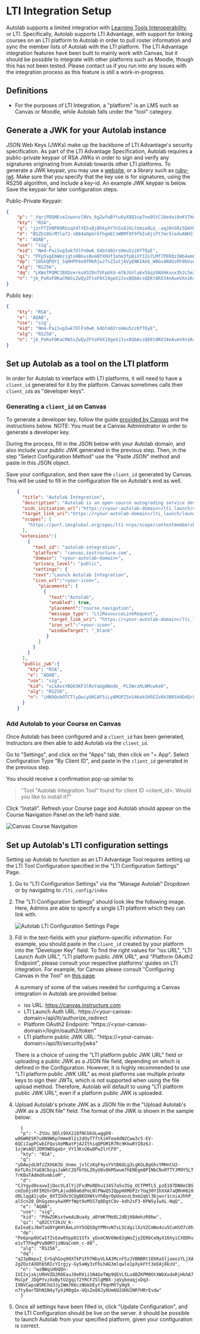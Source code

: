 # LTI Integration Setup

Autolab supports a limited integration with [Learning Tools Interoperability](http://www.imsglobal.org/activity/learning-tools-interoperability), or LTI. Specifically, Autolab supports LTI Advantage, 
with support for linking courses on an LTI platform to Autolab in order to pull roster information and sync the member
lists of Autolab with the LTI platform. The LTI Advantage integration features have been built to mainly work with Canvas,
but it should be possible to integrate with other platforms such as Moodle, though this has not been tested. Please
contact us if you run into any issues with the integration process as this feature is still a work-in-progress.

## Definitions
- For the purposes of LTI Integration, a "platform" is an LMS such as Canvas or Moodle, while Autolab falls under the "tool" category.

## Generate a JWK for your Autolab instance
JSON Web Keys (JWKs) make up the backbone of LTI Advantage's security specification. 
As part of the LTI Advantage Specification, Autolab requires a public-private keypair of RSA JWKs in order to sign
and verify any signatures originating from Autolab towards other LTI platforms. To generate a JWK keypair, you may use 
a [website](https://mkjwk.org/), or a library such as [ruby-jwt](https://github.com/jwt/ruby-jwt). 
Make sure that you specify that the key use is for signatures, using the RS256 algorithm, and include a key-id. An example
JWK keypair is below. Save the keypair for later configuration steps.

Public-Private Keypair:
```json
{
    "p": "_VqrjPDQHEce2zwxnzlBVu_6gZwfwBftu8yX8Q1np7nw9StC16e4oi8vKtTHc6hy-byOU-JyKV0Dj9LZXF_r5_HZlCEVCg9J4oopsINAwi1ekWRWj3pGCJaJ6M9QdWTd3Q0zzWVowdeDmwfWGQKesoM7O4JkxzFRV1w-8GqQYyM",
    "kty": "RSA",
    "q": "jzrFTIhNP80RUzqX4lYESsBjBhkyXY7nSsOJXLtUmie0LG_-aqJ0nSRi5Q4hhDsou3VjMWj-7QvwrgYw4GF5ktlDdEN874TuIRY2LeuWa1WlsYg7QN31G89tPFb7IxlxY9D0KG0Tg3NkXkZ1t2OgQZZeY_uTsY5yJ9e1Zb0Lpec",
    "d": "BSZb18GcM7lo72-sB84aOpUrkfhgmECsWBMfXF9fbIv8jsYt7mc5leduANHSf7aFTS39XQtGZUoZ6DLT2b-DhF2_VJCjm0r2P-YnzHV8QJ9iQKu9tEeclRFR7xeFh0HE39f28n_DKSsvUfkMjPY79Jyw7ctYezLoUJFEP1UI9W1zVbJgRn8GHv438qKGzwJWKWfNVMbNuW9eLLkR5ejPZMts_0cLF3e6JLOZCL2x6yrrqwE8bXehUHDIsVnE-YT0yHWiuNge5YZaicHhQDRqEQZ80KYUzLCecstEPCCyB5UPVP-dhuZhkM0xfadwI61oGFaF5HSNjsW-gjxsE7RIHQ",
    "e": "AQAB",
    "use": "sig",
    "kid": "Nm4-PaiSvgIwk7OlFn0wK_64bt402rsHmu5zz8fTOyE",
    "qi": "PFp5xgEbWmzjgtxHBGvsBxm8YXKUf3xhm3fpBiXYIZo7LMf7PERQzIWb4amFqq0CBfShYgm9tFwdt2ldIQXvhqY2n3bp-Jp1M5P_YD89FR5-YJLk9PnFfEOEJnD1fqRILMWXUGJxL1YxLMIXXkbbhozrh2-2C-Rku7MFdIMA4UI",
    "dp": "10SkQPQYj_5qHHPP4e9fMkRjwJ7sZ2atjAVyENKIAX6_W0Gv4NdUzRF0bVswQXiegM4SzPm6cKTkst6_63phUsovSmq1mr-U0tT8SUusyZCNKtJrriuBuChY86S7Q5Q542olWt9QnGvHGgIVi1iriRhySsUnZgzkhWsO225gUqs",
    "alg": "RS256",
    "dq": "LKWoTPQMCIBXDzerks03Z0nTVFpUXd-m76JGVla6x5bqzhNXHkxnx3hJL5eZEQwT5WNxOTy-gov_SW_6mmcoK4N4SGylLFCmnj-7QdM3P1wiW1XZCp5lwnaFWZLPlCBhPTksctGVjJtSxSR3m2P915QU9lu8rVN2-D6AeCdW0y8",
    "n": "jb_PoRxF0KaCMASsZwQyZFtoF6X19geXJJsx8QbAcsQEKt8RX34eAueVXn1K49UaGDkK-G9UCDmLDYTKMgjz1mtFKuV2J6CwowplkBq9rE_fUgkSY0XfLC3pCRSaQ6kjwwUjbFjF7tWVQHFhTgjqQ85HA5Pd3ix1yHnMPaNZ08CwucAx1st_WLauEmqdkmfXNIA65S5CO8EXxo94CVJ-DIZ3X7HDJq0m28SRKMR7sPM1q8A3a3z_n7DzIytjRyQkLcCWQq9oLT5dTuvAHz3Hasb1hqGqy9uS3RCFvjXk3GW3JMonVfhJ7310gUCAojEqsQ06vtoLp0g0QsjTUbADlQ"
}
```
Public key:
```json
{
    "kty": "RSA",
    "e": "AQAB",
    "use": "sig",
    "kid": "Nm4-PaiSvgIwk7OlFn0wK_64bt402rsHmu5zz8fTOyE",
    "alg": "RS256",
    "n": "jb_PoRxF0KaCMASsZwQyZFtoF6X19geXJJsx8QbAcsQEKt8RX34eAueVXn1K49UaGDkK-G9UCDmLDYTKMgjz1mtFKuV2J6CwowplkBq9rE_fUgkSY0XfLC3pCRSaQ6kjwwUjbFjF7tWVQHFhTgjqQ85HA5Pd3ix1yHnMPaNZ08CwucAx1st_WLauEmqdkmfXNIA65S5CO8EXxo94CVJ-DIZ3X7HDJq0m28SRKMR7sPM1q8A3a3z_n7DzIytjRyQkLcCWQq9oLT5dTuvAHz3Hasb1hqGqy9uS3RCFvjXk3GW3JMonVfhJ7310gUCAojEqsQ06vtoLp0g0QsjTUbADlQ"
}
```
## Set up Autolab as a tool on the LTI platform

In order for Autolab to interface with LTI platforms, it will need to have a `client_id` generated for it by the platform.
 Canvas sometimes calls their `client_id`s as "developer keys".
### Generating a `client_id` on Canvas
To generate a developer key, follow the guide [provided by Canvas](https://community.canvaslms.com/t5/Admin-Guide/How-do-I-configure-an-LTI-key-for-an-account/ta-p/140)
and the instructions below. NOTE: You must be a Canvas Administrator in order to generate a developer key.

During the process, fill in the JSON below with your Autolab domain, and also include your public JWK generated in the previous
step. Then, in the step "Select Configuration Method" use the "Paste JSON" method and paste in this JSON object.

Save your configuration, and then save the `client_id` generated by Canvas. This will be used to fill in the configuration file
on Autolab's end as well.

```json
    {
      "title": "Autolab Integration",
      "description": "Autolab is an open-source autograding service developed by students, for students",
      "oidc_initiation_url":"https://<your-autolab-domain>/lti_launch/oidc_login/",
      "target_link_uri":"https://<your-autolab-domain>/lti_launch/launch/",
      "scopes": [
        "https://purl.imsglobal.org/spec/lti-nrps/scope/contextmembership.readonly"
      ],
     "extensions":[
        {
          "tool_id": "autolab-integration",
          "platform": "canvas.instructure.com",
          "domain": "<your-autolab-domain>",
          "privacy_level": "public",
          "settings": {
          "text":"Launch Autolab Integration",
          "icon_url":"<your-icon>",
            "placements": [
              {
                "text":"Autolab",
                "enabled": true,
                "placement":"course_navigation",
                "message_type": "LtiResourceLinkRequest",
                "target_link_uri": "https://<your-autolab-domain>/lti_launch/launch/",
                "icon_url":"<your-icon>",
                "windowTarget": "_blank"
               }
            ]
          }
        }
      ],
      "public_jwk":{
        "kty": "RSA",
        "e": "AQAB",
        "use": "sig",
        "kid": "vLkAvsYBQk5KF3lRxYaUgOWodo_-PL5WrzKLNMcwke0",
        "alg": "RS256",
        "n": "iHN9QvbOTCTlyQwiyUKCAF5iLyAMGPZSnS46okSH5EZv0k3B65k0DdQr8b454RfwOABp7FgXKOEG4oMG62GiFoWebf1nKVBF5O80QOHZquTZLXYPMBKW9FVB0oDol-pzzNmqX0iDPBnCsoII3S8_sDn5V4ur3LUKM2j7oBBphhAPiin8Oh64gnAPS5nlnJmaV8VIbOdpQgzLLHPH4jIfjFhvIKzwRf1kqQGZsUaGYhrGZTusPOLJ0nBHlNh5cEEjbfp0oEvsNJoMzF0COZaMt2d89G7-oaVE64vcEc4rRbW4g1nL4NbeO8xh1Vkhp4rsqL8Zw__DHNue-8kJQt2LUw"
      }
    }
```
### Add Autolab to your Course on Canvas

Once Autolab has been configured and a `client_id` has been generated, Instructors are then able to add Autolab via the `client_id`.

Go to "Settings", and click on the "Apps" tab, then click on "+ App". Select Configuration Type "By Client ID", and paste in the `client_id` generated in the 
previous step.

You should receive a confirmation pop-up similar to 
> "Tool "Autolab Integration Tool" found for client ID <client_id>. Would you like to install it?"

Click "Install". Refresh your Course page and Autolab should appear on the Course Navigation Panel on the left-hand side.

![Canvas Course Navigation](/images/Canvas_Course_Navigation.png)

## Set up Autolab's LTI configuration settings

Setting up Autolab to function as an LTI Advantage Tool requires setting up the LTI Tool Configuration specified in the "LTI Configuration Settings" Page.

1. Go to "LTI Configuration Settings" via the "Manage Autolab" Dropdown or by navigating to `/lti_config/index`

2. The "LTI Configuration Settings" should look like the following image. Here, Admins are able to specify a single LTI platform which they can link with.

     ![Autolab LTI Configuration Settings Page](/images/lti_configuration_settings.png)

3. Fill in the text-fields with your platform-specific information. For example, you should paste in the `client_id` created by your platform into the "Developer Key" field.
   To find the right values for "iss URL", "LTI Launch Auth URL", "LTI platform public JWK URL", and "Platform OAuth2 Endpoint", please consult your respective platforms' guides
   on LTI integration. For example, for Canvas please consult "Configuring Canvas in the Tool" on [this page](https://canvas.instructure.com/doc/api/file.lti_dev_key_config.html).
   
     A summary of some of the values needed for configuring a Canvas integration in Autolab are provided below:
      
     - iss URL: https://canvas.instructure.com
     - LTI Launch Auth URL: https://<your-canvas-domain\>/api/lti/authorize_redirect
     - Platform OAuth2 Endpoint: "https://<your-canvas-domain\>/login/oauth2/token"
     - LTI platform public JWK URL: "https://<your-canvas-domain\>/api/lti/security/jwks"

     There is a choice of using the "LTI platform public JWK URL" field or uploading a public JWK as a JSON file field, depending on which is defined in the Configuration. However, it is highly recommended to use
     "LTI platform public JWK URL" as most platforms use multiple private keys to sign their JWTs, which is not supported when using the file upload method. Therefore, Autolab will default to using "LTI platform public JWK URL", even if a platform public JWK is uploaded.
   
4. Upload Autolab's private JWK as a JSON file in the "Upload Autolab's JWK as a JSON file" field. The format of the JWK is shown in the sample below:


         {
         "p": "-ZtUu_QDlz9XX218fNCUkGLwggD9-w86WRE5R7uON9W6p7mme8l2z2dOyTTftkiHTee4dN2Cww3c5-EV-6QCiIapPCwbIFQxsXeMNatPjA2IthiqQPUM1R7Rc9KkwRYIBz6J-1sjWsAQlJDM3WOGgabr_VY13KsG6wOPw2lrCF0",
         "kty": "RSA",
         "q": "yDAwjdLNfzZXXGK3b_Unmx_jvlCzKqF4ysYVtB6ULg3LgKGLBgGhcYMHnCU2-KeTLRsJYaE8CbigiJaWtC2QfkYbLZ6yU8v8kM5wum7hENEgm8PINbCNxRTTYJM9Y5LTzKnNMPYu1DXUx7iC_TkeAX0Gj-7rKBaTAdmdXvmbieM",
         "d": "CJYgyd0xavwIjOocVL4lYj2FsdMxRDhu13457a5v3Sq_OCfPMTL5_pzE187DN0eCBSOGUTmTYbsiJVkOeO-cHZoOjsRFIM2hrDPLAjud00a6dPoLNlPNwQ5IQppHXMbP2r7Uq30Y1hXXA7aQMnH0205Wv7bgWVd1yBO-d0LlqgA1jqQx_8XTIOdv3CQgBKOXWtvYhBgrOpUoeozL9xm2qbl3bjwvr1cniaJhhP_vUNVjphdxpA1aczOr0ZYJNebwrEoNndnEGlIYr0MkQmatnGmw-al5cn20_DhGgzmxykwXMYfWpt9xM5S7q8DgtC0v-kdh2sF3-KPW5yIwXL-NqQ",
         "e": "AQAB",
         "use": "sig",
         "kid": "PdwZOKsxtweAiBua4y_aBYmKfMe8L2dBj60AmhzR0bw",
         "qi": "q82CtY2kzU_k-EaIeaEsJ6mTaG0YgKHtAmLohY5GQSOgYPMnvN7vLSCdgilXzVZCmNo4zu5CuHSO7cOhbfPFr2VP9rkNnhxG2bIhfuUOWn5vap2AQz5K6KD9HuRW6h4g8JJR1zL2FtdYkOZArQAEuwg9YDesHk6xUTIKR3pemK4",
         "dp": "Pe6pnp0UCwIfZsEew0Vpp021STx_yDxmCNV6Ne82gWoZjyZERbCeNyX16XyiCXODhvP4055mpIkbB7nUn4R5UHDBKvnynRnm3pbABk0ERsbQ5gXGsKlczsB_zdI1KOeThGCjEefyJMFFG-e1vTTFmgPVyB0M7jzNUaCnmh_c-80",
         "alg": "RS256",
         "dq": "q23pBmpxI_ErGqhGog90XTkP1FhTNbyVLkA3McnF5zJVBNBRt1EKKaSljaeozYLjXAr9G6fxO_npL06Vu7IRPLFYcNanq27R2EeQ7XYqMjaEEB-2gZOxtAXDhb5RIcYIrgjy-Gy5aWy3zFhLhAG3mlqwle1pXykFtt3eEAj8kzU",
         "n": "wzBWqiHbQQn-IXI2xjxkjURHVZb2ROEauJ0eRXiiSN4GeTWp9QEVL5Lo4BZKPM0OtXWbXxdoRjHkhA7m3rVqZZkwHKp6z9ncHIuEk0ep8l_gXL92OJCRWONvhJ7xQ8RihlIsbTLowGSdfDBMGWjOeZRiNqpRLeQKQmCon_RcbZIDDA28f6zZnC59nkxE7SA-MsCpF_JDgPYvzXoBytU2gqif2YRCFZSlgMBX-jqVybeaqjxDq3-IXNVCwpsWSMChU3JyIWm7K6czNbkOEytf9qnMV7yHg9_-n7ty8arTDhN1N4y7yXiM0gQx-UQsZe80Jy0Um6U2UHU2NRfHRrEvdw"
         }
         

5. Once all settings have been filled in, click "Update Configuration", and the LTI Configuration should be live on the server. it should be possible to launch Autolab from your specified platform, given your configuration is correct.
